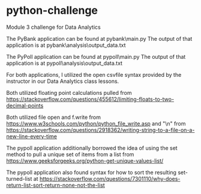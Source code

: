 # python-challenge
Module 3 challenge for Data Analytics

The PyBank application can be found at pybank\main.py
The output of that application is at pybank\analysis\output_data.txt

The PyPoll application can be found at pypoll\main.py
The output of that application is at pypoll\analysis\output_data.txt

For both applications, I utilized the open csvfile syntax provided by the instructor in our 
Data Analytics class lessons.  

Both utilized floating point calculations pulled from
https://stackoverflow.com/questions/455612/limiting-floats-to-two-decimal-points

Both utilized file open and f.write from https://www.w3schools.com/python/python_file_write.asp
and "\n" from https://stackoverflow.com/questions/2918362/writing-string-to-a-file-on-a-new-line-every-time

The pypoll application additionally borrowed the idea of using the set method to pull a unique set of items from a list from https://www.geeksforgeeks.org/python-get-unique-values-list/

The pypoll application also found syntax for how to sort the resulting set-turned-list at
https://stackoverflow.com/questions/7301110/why-does-return-list-sort-return-none-not-the-list